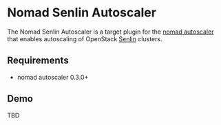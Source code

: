 # Nomad Senlin Autoscaler

The Nomad Senlin Autoscaler is a target plugin for the [nomad autoscaler](https://github.com/hashicorp/nomad-autoscaler) that enables autoscaling of OpenStack [Senlin](https://github.com/openstack/senlin/) clusters.

## Requirements

* nomad autoscaler 0.3.0+

## Demo

TBD
